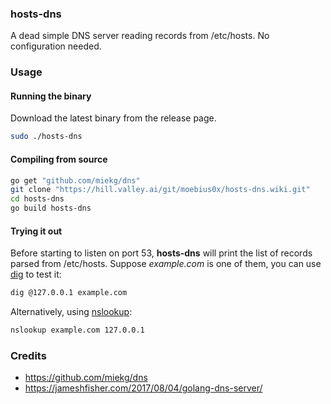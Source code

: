 ### hosts-dns
A dead simple DNS server reading records from /etc/hosts.
No configuration needed.

### Usage

#### Running the binary
Download the latest binary from the release page.
```bash
sudo ./hosts-dns
```

#### Compiling from source
```bash
go get "github.com/miekg/dns"
git clone "https://hill.valley.ai/git/moebius0x/hosts-dns.wiki.git"
cd hosts-dns
go build hosts-dns
```

#### Trying it out
Before starting to listen on port 53, **hosts-dns** will print the list of records parsed from /etc/hosts. Suppose *example.com* is one of them, you can use [dig](https://en.wikipedia.org/wiki/Dig_(command)) to test it:
```bash
dig @127.0.0.1 example.com
```
Alternatively, using [nslookup](https://en.wikipedia.org/wiki/Nslookup):
```bash
nslookup example.com 127.0.0.1
```

### Credits
* https://github.com/miekg/dns
* https://jameshfisher.com/2017/08/04/golang-dns-server/
